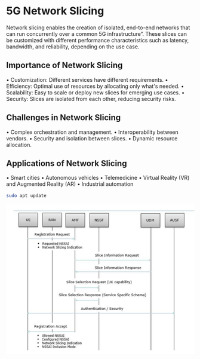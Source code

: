 # 5G Network Slicing

Network slicing enables the creation of isolated, end-to-end networks that can run 
concurrently over a common 5G infrastructure”. These slices can be customized with 
different performance characteristics such as latency, bandwidth, and reliability, 
depending on the use case.

## Importance of Network Slicing
• Customization: Different services have different requirements. 
• Efficiency: Optimal use of resources by allocating only what's needed. 
• Scalability: Easy to scale or deploy new slices for emerging use cases. 
• Security: Slices are isolated from each other, reducing security risks. 

## Challenges in Network Slicing
• Complex orchestration and management. 
• Interoperability between vendors. 
• Security and isolation between slices. 
• Dynamic resource allocation.

## Applications of Network Slicing
• Smart cities 
• Autonomous vehicles 
• Telemedicine 
• Virtual Reality (VR) and Augmented Reality (AR) 
• Industrial automation

```bash
sudo apt update
```

<img src = "signalling.png" alt = " Signalling flow graph">



